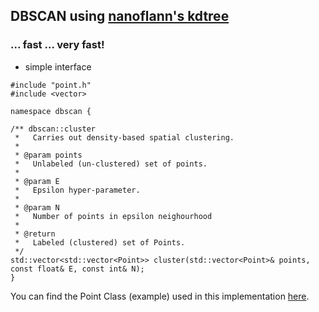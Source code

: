 ## DBSCAN using [nanoflann's kdtree](https://github.com/jlblancoc/nanoflann)
### ... fast ... very fast!

* simple interface
```
#include "point.h"
#include <vector>

namespace dbscan {

/** dbscan::cluster
 *   Carries out density-based spatial clustering.
 *
 * @param points
 *   Unlabeled (un-clustered) set of points.
 *
 * @param E
 *   Epsilon hyper-parameter.
 *
 * @param N
 *   Number of points in epsilon neighourhood
 *
 * @return
 *   Labeled (clustered) set of Points.
 */
std::vector<std::vector<Point>> cluster(std::vector<Point>& points, const float& E, const int& N);
}
```
You can find the Point Class (example) used in this implementation [here](https://github.com/edisonslightbulbs/point).
